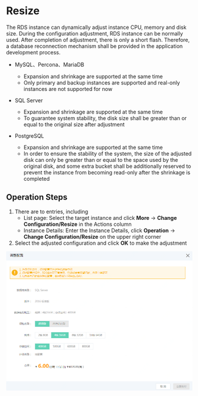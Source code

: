 # Resize

The RDS instance can dynamically adjust instance CPU, memory and disk size. During the configuration adjustment, RDS instance can be normally used. After completion of adjustment, there is only a short flash. Therefore, a database reconnection mechanism shall be provided in the application development process.

- MySQL、Percona、MariaDB
  - Expansion and shrinkage are supported at the same time
  - Only primary and backup instances are supported and real-only instances are not supported for now
  
- SQL Server
  - Expansion and shrinkage are supported at the same time
  - To guarantee system stability, the disk size shall be greater than or equal to the original size after adjustment
  
- PostgreSQL 
  - Expansion and shrinkage are supported at the same time
  - In order to ensure the stability of the system, the size of the adjusted disk can only be greater than or equal to the space used by the original disk, and some extra bucket shall be additionally reserved to prevent the instance from becoming read-only after the shrinkage is completed
  
## Operation Steps
1. There are to entries, including
    * List page: Select the target instance and click **More** -> **Change Configuration/Resize** in the Actions column
    * Instance Details: Enter the Instance Details, click **Operation** -> **Change Configuration/Resize** on the upper right corner
2. Select the adjusted configuration and click **OK** to make the adjustment
    
![调整配置](../../../../../image/RDS/Modify-Instance-Spec.png)
